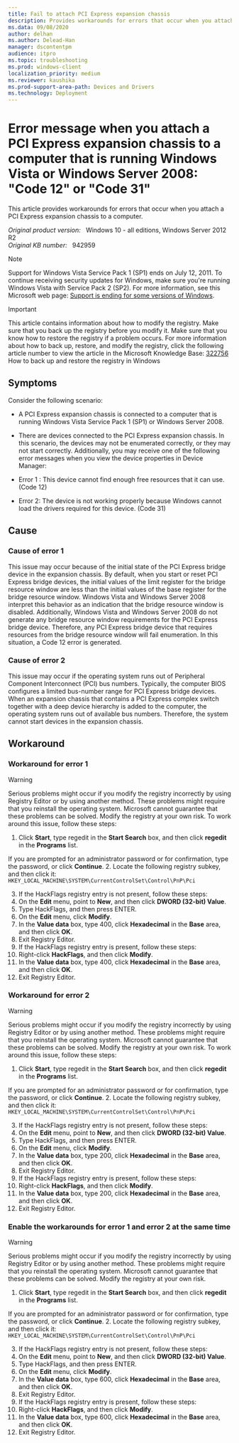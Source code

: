 ```yaml
---
title: Fail to attach PCI Express expansion chassis 
description: Provides workarounds for errors that occur when you attach a PCI Express expansion chassis to a computer.
ms.data: 09/08/2020
author: delhan
ms.author: Delead-Han
manager: dscontentpm
audience: itpro
ms.topic: troubleshooting
ms.prod: windows-client
localization_priority: medium
ms.reviewer: kaushika
ms.prod-support-area-path: Devices and Drivers
ms.technology: Deployment 
---
```

# Error message when you attach a PCI Express expansion chassis to a computer that is running Windows Vista or Windows Server 2008: "Code 12" or "Code 31"

This article provides workarounds for errors that occur when you attach a PCI Express expansion chassis to a computer.

_Original product version:_ &nbsp; Windows 10 - all editions, Windows Server 2012 R2  
_Original KB number:_ &nbsp; 942959

> [!NOTE]
> Support for Windows Vista Service Pack 1 (SP1) ends on July 12, 2011. To continue receiving security updates for Windows, make sure you're running Windows Vista with Service Pack 2 (SP2). For more information, see this Microsoft web page: [Support is ending for some versions of Windows](https://windows.microsoft.com/windows/help/end-support-windows-xp-sp2-windows-vista-without-service-packs).

> [!IMPORTANT]
> This article contains information about how to modify the registry. Make sure that you back up the registry before you modify it. Make sure that you know how to restore the registry if a problem occurs. For more information about how to back up, restore, and modify the registry, click the following article number to view the article in the Microsoft Knowledge Base: [322756](https://support.microsoft.com/help/322756) How to back up and restore the registry in Windows  

## Symptoms

Consider the following scenario:

- A PCI Express expansion chassis is connected to a computer that is running Windows Vista Service Pack 1 (SP1) or Windows Server 2008.
- There are devices connected to the PCI Express expansion chassis. In this scenario, the devices may not be enumerated correctly, or they may not start correctly. Additionally, you may receive one of the following error messages when you view the device properties in Device Manager:
- Error 1 : This device cannot find enough free resources that it can use. (Code 12)

- Error 2: The device is not working properly because Windows cannot load the drivers required for this device. (Code 31)


## Cause

### Cause of error 1

This issue may occur because of the initial state of the PCI Express bridge device in the expansion chassis. By default, when you start or reset PCI Express bridge devices, the initial values of the limit register for the bridge resource window are less than the initial values of the base register for the bridge resource window. Windows Vista and Windows Server 2008 interpret this behavior as an indication that the bridge resource window is disabled. Additionally, Windows Vista and Windows Server 2008 do not generate any bridge resource window requirements for the PCI Express bridge device. Therefore, any PCI Express bridge device that requires resources from the bridge resource window will fail enumeration. In this situation, a Code 12 error is generated.

### Cause of error 2

This issue may occur if the operating system runs out of Peripheral Component Interconnect (PCI) bus numbers. Typically, the computer BIOS configures a limited bus-number range for PCI Express bridge devices. When an expansion chassis that contains a PCI Express complex switch together with a deep device hierarchy is added to the computer, the operating system runs out of available bus numbers. Therefore, the system cannot start devices in the expansion chassis.

## Workaround

### Workaround for error 1

> [!WARNING]
> Serious problems might occur if you modify the registry incorrectly by using Registry Editor or by using another method. These problems might require that you reinstall the operating system. Microsoft cannot guarantee that these problems can be solved. Modify the registry at your own risk. To work around this issue, follow these steps:
1. Click **Start**, type regedit in the **Start Search** box, and then click **regedit** in the **Programs** list.

If you are prompted for an administrator password or for confirmation, type the password, or click **Continue**.
2. Locate the following registry subkey, and then click it: `HKEY_LOCAL_MACHINE\SYSTEM\CurrentControlSet\Control\PnP\Pci` 

3. If the HackFlags registry entry is not present, follow these steps:
  1. On the **Edit** menu, point to **New**, and then click **DWORD (32-bit) Value**.
  2. Type HackFlags, and then press ENTER.
  3. On the **Edit** menu, click **Modify**.
  4. In the **Value data** box, type 400, click **Hexadecimal** in the **Base** area, and then click **OK**.
  5. Exit Registry Editor.
4. If the HackFlags registry entry is present, follow these steps:
  1. Right-click **HackFlags**, and then click **Modify**.
  2. In the **Value data** box, type 400, click **Hexadecimal** in the **Base** area, and then click **OK**.
  3. Exit Registry Editor.

### Workaround for error 2

> [!WARNING]
> Serious problems might occur if you modify the registry incorrectly by using Registry Editor or by using another method. These problems might require that you reinstall the operating system. Microsoft cannot guarantee that these problems can be solved. Modify the registry at your own risk. To work around this issue, follow these steps:
1. Click **Start**, type regedit in the **Start Search** box, and then click **regedit** in the **Programs** list.

If you are prompted for an administrator password or for confirmation, type the password, or click **Continue**.
2. Locate the following registry subkey, and then click it: `HKEY_LOCAL_MACHINE\SYSTEM\CurrentControlSet\Control\PnP\Pci` 

3. If the HackFlags registry entry is not present, follow these steps:
  1. On the **Edit** menu, point to **New**, and then click **DWORD (32-bit) Value**.
  2. Type HackFlags, and then press ENTER.
  3. On the **Edit** menu, click **Modify**.
  4. In the **Value data** box, type 200, click **Hexadecimal** in the **Base** area, and then click **OK**.
  5. Exit Registry Editor.
4. If the HackFlags registry entry is present, follow these steps:
  1. Right-click **HackFlags**, and then click **Modify**.
  2. In the **Value data** box, type 200, click **Hexadecimal** in the **Base** area, and then click **OK**.
  3. Exit Registry Editor.

### Enable the workarounds for error 1 and error 2 at the same time

> [!WARNING]
> Serious problems might occur if you modify the registry incorrectly by using Registry Editor or by using another method. These problems might require that you reinstall the operating system. Microsoft cannot guarantee that these problems can be solved. Modify the registry at your own risk. 
1. Click **Start**, type regedit in the **Start Search** box, and then click **regedit** in the **Programs** list.

If you are prompted for an administrator password or for confirmation, type the password, or click **Continue**.
2. Locate the following registry subkey, and then click it: `HKEY_LOCAL_MACHINE\SYSTEM\CurrentControlSet\Control\PnP\Pci` 

3. If the HackFlags registry entry is not present, follow these steps:
  1. On the **Edit** menu, point to **New**, and then click **DWORD (32-bit) Value**.
  2. Type HackFlags, and then press ENTER.
  3. On the **Edit** menu, click **Modify**.
  4. In the **Value data** box, type 600, click **Hexadecimal** in the **Base** area, and then click **OK**.
  5. Exit Registry Editor.
4. If the HackFlags registry entry is present, follow these steps:
  1. Right-click **HackFlags**, and then click **Modify**.
  2. In the **Value data** box, type 600, click **Hexadecimal** in the **Base** area, and then click **OK**.
  3. Exit Registry Editor.

